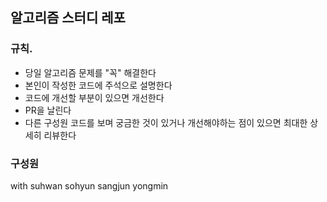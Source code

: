 ## 알고리즘 스터디 레포
### 규칙.
- 당일 알고리즘 문제를 "꼭" 해결한다
- 본인이 작성한 코드에 주석으로 설명한다
- 코드에 개선할 부분이 있으면 개선한다
- PR을 날린다
- 다른 구성원 코드를 보며 궁금한 것이 있거나 개선해야하는 점이 있으면 최대한 상세히 리뷰한다

### 구성원
with suhwan sohyun sangjun yongmin